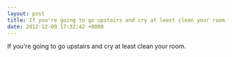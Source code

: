 ```yaml
---
layout: post
title: If you're going to go upstairs and cry at least clean your room.
date: 2012-12-09 17:32:42 +0000
---
```


If you're going to go upstairs and cry at least clean your room.

